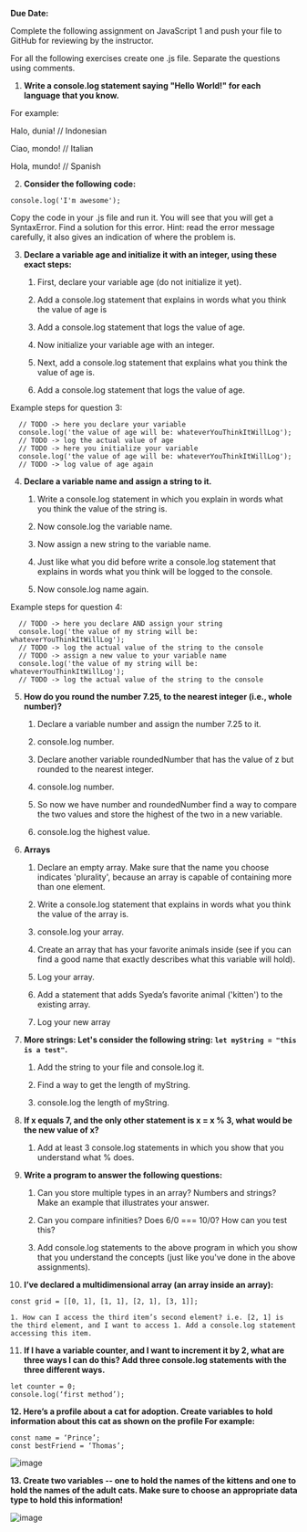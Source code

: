 **Due Date:**

Complete the following assignment on JavaScript 1 and push your file to GitHub for reviewing by the instructor. 

For all the following exercises create one .js file. Separate the questions using comments.

1. **Write a console.log statement saying "Hello World!" for each language that you know.**

For example:

Halo, dunia! // Indonesian

Ciao, mondo! // Italian

Hola, mundo! // Spanish

2. **Consider the following code:**
```
console.log('I'm awesome');
```
Copy the code in your .js file and run it. You will see that you will get a SyntaxError. Find a solution for this error. Hint: read the error message carefully, it also gives an indication of where the problem is.

3. **Declare a variable age and initialize it with an integer, using these exact steps:**

    1. First, declare your variable age (do not initialize it yet).

    2. Add a console.log statement that explains in words what you think the value of age is

    3. Add a console.log statement that logs the value of age.

    4. Now initialize your variable age with an integer.

    5. Next, add a console.log statement that explains what you think the value of age is.

    6. Add a console.log statement that logs the value of age.

Example steps for question 3:
```
  // TODO -> here you declare your variable
  console.log('the value of age will be: whateverYouThinkItWillLog');
  // TODO -> log the actual value of age
  // TODO -> here you initialize your variable
  console.log('the value of age will be: whateverYouThinkItWillLog');
  // TODO -> log value of age again
```
4. **Declare a variable name and assign a string to it.**

    1. Write a console.log statement in which you explain in words what you think the value of the string is.

    2. Now console.log the variable name.

    3. Now assign a new string to the variable name.

    4. Just like what you did before write a console.log statement that explains in words what you think will be logged to the console.

    5. Now console.log name again.

Example steps for question 4:
```
  // TODO -> here you declare AND assign your string
  console.log('the value of my string will be: whateverYouThinkItWillLog');
  // TODO -> log the actual value of the string to the console
  // TODO -> assign a new value to your variable name
  console.log('the value of my string will be: whateverYouThinkItWillLog');
  // TODO -> log the actual value of the string to the console
```
5. **How do you round the number 7.25, to the nearest integer (i.e., whole number)?**

    1. Declare a variable number and assign the number 7.25 to it.

    2. console.log number.

    3. Declare another variable roundedNumber that has the value of z but rounded to the nearest integer.

    4. console.log number.

    5. So now we have number and roundedNumber find a way to compare the two values and store the highest of the two in a new variable.

    6. console.log the highest value.

6. **Arrays**

    1. Declare an empty array. Make sure that the name you choose indicates 'plurality', because an array is capable of containing more than one element. 

    2. Write a console.log statement that explains in words what you think the value of the array is.

    3. console.log your array.

    4. Create an array that has your favorite animals inside (see if you can find a good name that exactly describes what this variable will hold).

    5. Log your array.

    6. Add a statement that adds Syeda’s favorite animal ('kitten') to the existing array.

    7. Log your new array
    

7. **More strings: Let's consider the following string: `let myString = "this is a test"`.**

    1. Add the string to your file and console.log it.

    2. Find a way to get the length of myString.

    3. console.log the length of myString.

8. **If x equals 7, and the only other statement is x = x % 3, what would be the new value of x?**

    1. Add at least 3 console.log statements in which you show that you understand what % does.

9. **Write a program to answer the following questions:**

    1. Can you store multiple types in an array? Numbers and strings? Make an example that illustrates your answer.

    2. Can you compare infinities? Does 6/0 === 10/0? How can you test this?

    3. Add console.log statements to the above program in which you show that you understand the concepts (just like you've done in the above assignments).

10. **I’ve declared a multidimensional array (an array inside an array):**
```
const grid = [[0, 1], [1, 1], [2, 1], [3, 1]];
```
    1. How can I access the third item’s second element? i.e. [2, 1] is the third element, and I want to access 1. Add a console.log statement accessing this item.

11. **If I have a variable counter, and I want to increment it by 2, what are three ways I can do this? Add three console.log statements with the three different ways.**
```
let counter = 0;
console.log(‘first method’);
```

**12. Here’s a profile about a cat for adoption. 
Create variables to hold information about this cat as shown on the profile 
For example:**

```
const name = ‘Prince’;
const bestFriend = ‘Thomas’;
```

![image](https://user-images.githubusercontent.com/1719156/63299661-4d5ee300-c2a4-11e9-808e-cf8bf310687e.png)


**13. Create two variables -- one to hold the names of the kittens and one to hold the names of the adult cats. Make sure to choose an appropriate data type to hold this information!**

![image](https://user-images.githubusercontent.com/1719156/63299743-8008db80-c2a4-11e9-9cb0-c101b5dbd2bf.png)
